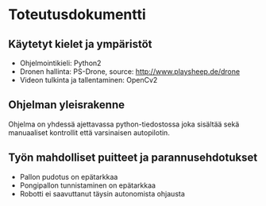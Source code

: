 # Toteutusdokumentti

## Käytetyt kielet ja ympäristöt

* Ohjelmointikieli: Python2
* Dronen hallinta: PS-Drone, source: http://www.playsheep.de/drone
* Videon tulkinta ja tallentaminen: OpenCv2

## Ohjelman yleisrakenne

Ohjelma on yhdessä ajettavassa python-tiedostossa joka sisältää sekä manuaaliset kontrollit että varsinaisen autopilotin.

## Työn mahdolliset puitteet ja parannusehdotukset

* Pallon pudotus on epätarkkaa
* Pongipallon tunnistaminen on epätarkkaa
* Robotti ei saavuttanut täysin autonomista ohjausta
